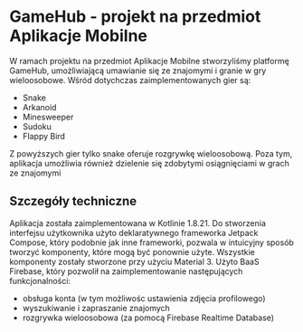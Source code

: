 # GameHub - projekt na przedmiot Aplikacje Mobilne

W ramach projektu na przedmiot Aplikacje Mobilne stworzyliśmy platformę GameHub, umożliwiającą umawianie się ze znajomymi i granie w gry wieloosobowe. Wśród dotychczas zaimplementowanych gier są:

- Snake
- Arkanoid
- Minesweeper
- Sudoku
- Flappy Bird

Z powyższych gier tylko snake oferuje rozgrywkę wieloosobową.
Poza tym, aplikacja umożliwia również dzielenie się zdobytymi osiągnięciami w grach ze znajomymi

## Szczegóły techniczne

Aplikacja została zaimplementowana w Kotlinie 1.8.21. Do stworzenia interfejsu użytkownika użyto deklaratywnego frameworka Jetpack Compose, który podobnie jak inne frameworki, pozwala w intuicyjny sposób tworzyć komponenty, które mogą być ponownie użyte.
Wszystkie komponenty zostały stworzone przy użyciu Material 3.
Użyto BaaS Firebase, który pozwolił na zaimplementowanie następujących funkcjonalności:
 - obsługa konta (w tym możliwośc ustawienia zdjęcia profilowego)
 - wyszukiwanie i zapraszanie znajomych
 - rozgrywka wieloosobowa (za pomocą Firebase Realtime Database)



